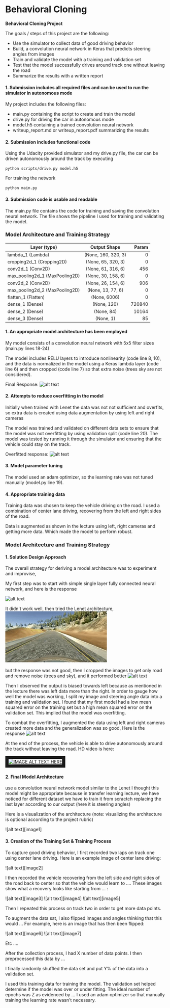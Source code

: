# **Behavioral Cloning** 

**Behavioral Cloning Project**

The goals / steps of this project are the following:
* Use the simulator to collect data of good driving behavior
* Build, a convolution neural network in Keras that predicts steering angles from images
* Train and validate the model with a training and validation set
* Test that the model successfully drives around track one without leaving the road
* Summarize the results with a written report

#### 1. Submission includes all required files and can be used to run the simulator in autonomous mode

My project includes the following files:
* main.py containing the script to create and train the model
* drive.py for driving the car in autonomous mode
* model.h5 containing a trained convolution neural network 
* writeup_report.md or writeup_report.pdf summarizing the results

#### 2. Submission includes functional code
Using the Udacity provided simulator and my drive.py file, the car can be driven autonomously around the track by executing 
```
python scripts/drive.py model.h5
```
For training the network
```
python main.py
```
#### 3. Submission code is usable and readable

The main.py file contains the code for training and saving the convolution neural network. The file shows the pipeline I used for training and validating the model.

### Model Architecture and Training Strategy

| Layer (type) |  Output Shape  | Param  | 
| ------------- |:-------------:| -----:|
|lambda_1 (Lambda)  | (None, 160, 320, 3)    | 0 |        
|cropping2d_1 (Cropping2D)| (None, 65, 320, 3)| 0|         
|conv2d_1 (Conv2D) |    (None, 61, 316, 6) | 456|       
|max_pooling2d_1 (MaxPooling2D)| (None, 30, 158, 6)|  0 |        
|conv2d_2 (Conv2D)|  (None, 26, 154, 6)|    906|       
|max_pooling2d_2 (MaxPooling2D)| (None, 13, 77, 6)|  0|         
|flatten_1 (Flatten) |  (None, 6006) |    0  |       
|dense_1 (Dense) |        (None, 120)   |      720840    |
|dense_2 (Dense) |        (None, 84)    |      10164     |
|dense_3 (Dense) |        (None, 1)     |          85   |     

#### 1. An appropriate model architecture has been employed

My model consists of a convolution neural network with 5x5 filter sizes (main.py lines 18-24) 

The model includes RELU layers to introduce nonlinearity (code line 8, 10), and the data is normalized in the model using a Keras lambda layer (code line 6) and then cropped (code line 7) so that extra noise (trees sky are not considered). 

Final Response:
![alt text](videos/final.gif)

#### 2. Attempts to reduce overfitting in the model

Initially when trained with Lenet the data was not not sufficient and overfits, so extra data is created using data augmentation by using left and right cameras

The model was trained and validated on different data sets to ensure that the model was not overfitting by using validation split (code line 20). The model was tested by running it through the simulator and ensuring that the vehicle could stay on the track.

Overfitted response:
![alt text](videos/3_cropped.gif)

#### 3. Model parameter tuning

The model used an adam optimizer, so the learning rate was not tuned manually (model.py line 19).

#### 4. Appropriate training data

Training data was chosen to keep the vehicle driving on the road. I used a combination of center lane driving, recovering from the left and right sides of the road.

Data is augmented as shown in the lecture using left, right cameras and getting more data. Which made the model to perform robust.

### Model Architecture and Training Strategy

#### 1. Solution Design Approach

The overall strategy for deriving a model architecture was to experiment and improvise,

My first step was to start with simple single layer fully connected neural network, and here is the response

![alt text](videos/1_single_layer.gif)

It didn't work well, then tried the Lenet architecture, 
![alt text](videos/2_lenet.gif)

but the response was not good, then I cropped the images to get only road and remove noise (trees and sky), and it performed better
![alt text](videos/3_cropped.gif)
 
Then I observed the output is biased towards left because as mentioned in the lecture there was left data more than the right.
In order to gauge how well the model was working, I split my image and steering angle data into a training and validation set. I found that my first model had a low mean squared error on the training set but a high mean squared error on the validation set. This implied that the model was overfitting. 

To combat the overfitting, I augmented the data using left and right cameras created more data and the generalization was so good, Here is the response
![alt text](videos/final.gif)

At the end of the process, the vehicle is able to drive autonomously around the track without leaving the road. HD video is here:

<a href="http://www.youtube.com/watch?feature=player_embedded&v=rpTw07datrc
" target="_blank"><img src="http://img.youtube.com/vi/rpTw07datrc/0.jpg" 
alt="IMAGE ALT TEXT HERE" width="240" height="180" border="10" /></a>

#### 2. Final Model Architecture

use a convolution neural network model similar to the Lenet I thought this model might be appropriate because in transfer learning lecture, we have noticed for different dataset we have to train it from scractch replacing the last layer according to our output (here it is steering angles)

Here is a visualization of the architecture (note: visualizing the architecture is optional according to the project rubric)

![alt text][image1]

#### 3. Creation of the Training Set & Training Process

To capture good driving behavior, I first recorded two laps on track one using center lane driving. Here is an example image of center lane driving:

![alt text][image2]

I then recorded the vehicle recovering from the left side and right sides of the road back to center so that the vehicle would learn to .... These images show what a recovery looks like starting from ... :

![alt text][image3]
![alt text][image4]
![alt text][image5]

Then I repeated this process on track two in order to get more data points.

To augment the data sat, I also flipped images and angles thinking that this would ... For example, here is an image that has then been flipped:

![alt text][image6]
![alt text][image7]

Etc ....

After the collection process, I had X number of data points. I then preprocessed this data by ...


I finally randomly shuffled the data set and put Y% of the data into a validation set. 

I used this training data for training the model. The validation set helped determine if the model was over or under fitting. The ideal number of epochs was Z as evidenced by ... I used an adam optimizer so that manually training the learning rate wasn't necessary.
